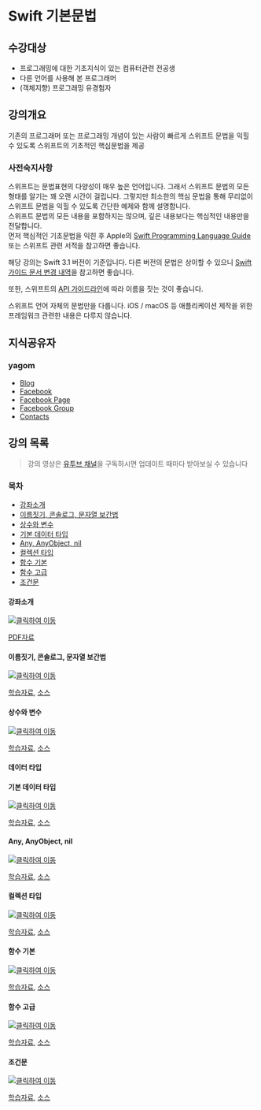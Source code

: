 # Swift 기본문법  

## 수강대상
* 프로그래밍에 대한 기초지식이 있는 컴퓨터관련 전공생
* 다른 언어를 사용해 본 프로그래머
* (객체지향) 프로그래밍 유경험자

## 강의개요
기존의 프로그래머 또는 프로그래밍 개념이 있는 사람이 빠르게 스위프트 문법을 익힐 수 있도록 스위프트의 기초적인 핵심문법을 제공

### 사전숙지사항
스위프트는 문법표현의 다양성이 매우 높은 언어입니다. 그래서 스위프트 문법의 모든 형태를 알기는 꽤 오랜 시간이 걸립니다. 그렇지만 최소한의 핵심 문법을 통해 무리없이 스위프트 문법을 익힐 수 있도록 간단한 예제와 함께 설명합니다.   
스위프트 문법의 모든 내용을 포함하지는 않으며, 깊은 내용보다는 핵심적인 내용만을 전달합니다.   
먼저 핵심적인 기초문법을 익힌 후 Apple의 [Swift Programming Language Guide](https://developer.apple.com/library/content/documentation/Swift/Conceptual/Swift_Programming_Language/TheBasics.html) 또는 스위프트 관련 서적을 참고하면 좋습니다.

해당 강의는 Swift 3.1 버전이 기준입니다.
다른 버전의 문법은 상이할 수 있으니 [Swift 가이드 문서 변경 내역](https://developer.apple.com/library/content/documentation/Swift/Conceptual/Swift_Programming_Language/RevisionHistory.html)을 참고하면 좋습니다.

또한, 스위프트의 [API 가이드라인](https://swift.org/documentation/api-design-guidelines/)에 따라 이름을 짓는 것이 좋습니다.

스위프트 언어 자체의 문법만을 다룹니다. iOS / macOS 등 애플리케이션 제작을 위한 프레임워크 관련한 내용은 다루지 않습니다.

## 지식공유자

### yagom  

* [Blog](http://blog.yagom.net)
* [Facebook](https://fb.com/yagomsoft)
* [Facebook Page](https://fb.com/yagompage)
* [Facebook Group](https://fb.com/groups/yagom)
* [Contacts](https://yagom.github.io/contacts)

## 강의 목록

> 강의 영상은 [유투브 채널](https://www.youtube.com/channel/UCkwWWEv3C-3ToeO57r5LCHQ)을 구독하시면 업데이트 때마다 받아보실 수 있습니다

### 목차

* [강좌소개](#강좌소개)
* [이름짓기, 콘솔로그, 문자열 보간법](#이름짓기-콘솔로그-문자열-보간법)
* [상수와 변수](#상수와-변수)
* [기본 데이터 타입](#기본-데이터-타입)
* [Any, AnyObject, nil](#any-anyobject-nil)
* [컬렉션 타입](#컬렉션-타입)
* [함수 기본](#함수-기본)
* [함수 고급](#함수-고급)
* [조건문](#조건문)
<!--* [반복문](#반복문)-->



#### 강좌소개

[![클릭하여 이동](http://img.youtube.com/vi/y_hbpNQat4o/0.jpg)](http://www.youtube.com/watch?v=y_hbpNQat4o "introduction")

[PDF자료](/contents/00_introduction.pdf)

#### 이름짓기, 콘솔로그, 문자열 보간법

[![클릭하여 이동](http://img.youtube.com/vi/8Xe_fr_WRgc/0.jpg)](http://www.youtube.com/watch?v=8Xe_fr_WRgc "console_log")

[학습자료](/contents/00_console_log/README.md), 
[소스](/contents/00_console_log/console_log.swift)

#### 상수와 변수
[![클릭하여 이동](http://img.youtube.com/vi/umgxytoUdsE/0.jpg)](http://www.youtube.com/watch?v=umgxytoUdsE "let_var")

[학습자료](/contents/01_let_var/README.md), 
[소스](/contents/01_let_var/let_var.swift)

#### 데이터 타입

#### 기본 데이터 타입
[![클릭하여 이동](http://img.youtube.com/vi/3qu7gpzE9IE/0.jpg)](http://www.youtube.com/watch?v=3qu7gpzE9IE "data_types")

[학습자료](/contents/02_data_types/README.md), 
[소스](/contents/02_data_types/data_types.swift)

#### Any, AnyObject, nil
[![클릭하여 이동](http://img.youtube.com/vi/1QV4-B5ibd4/0.jpg)](http://www.youtube.com/watch?v=1QV4-B5ibd4 "any_anyobject_nil")

[학습자료](/contents/02_data_types/README.md), 
[소스](/contents/02_data_types/any_anyobject_nil.swift)

#### 컬렉션 타입
[![클릭하여 이동](http://img.youtube.com/vi/FWFbZGoQPUI/0.jpg)](http://www.youtube.com/watch?v=FWFbZGoQPUI "collection_types")

[학습자료](/contents/03_collection_types/README.md), 
[소스](/contents/03_collection_types/collection_types.swift)


#### 함수 기본
[![클릭하여 이동](http://img.youtube.com/vi/TkM2Xcnt2Xk/0.jpg)](http://www.youtube.com/watch?v=TkM2Xcnt2Xk "function_basic")

[학습자료](/contents/04_function/README.md), 
[소스](/contents/04_function/function.swift)


#### 함수 고급
[![클릭하여 이동](http://img.youtube.com/vi/0sMRDBv3HtU/0.jpg)](http://www.youtube.com/watch?v=0sMRDBv3HtU "function_advance")

[학습자료](/contents/04_function/README.md), 
[소스](/contents/04_function/function.swift)


#### 조건문
[![클릭하여 이동](http://img.youtube.com/vi/TmO3cTiJDIc/0.jpg)](http://www.youtube.com/watch?v=TmO3cTiJDIc "conditional")

[학습자료](/contents/05_conditional/README.md), 
[소스](/contents/05_conditional/conditional.swift)



<!--#### 반복문
[![클릭하여 이동](http://img.youtube.com/vi/TkM2Xcnt2Xk/0.jpg)](http://www.youtube.com/watch?v=TkM2Xcnt2Xk "loop")

[학습자료](/contents/06_loop/README.md), 
[소스](/contents/06_loop/loop.swift)-->




